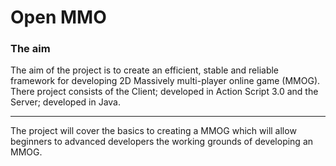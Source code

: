 # Open MMO #

### The aim ###
The aim of the project is to create an efficient, stable and reliable framework for developing 2D Massively multi-player online game (MMOG).  There project consists of the Client; developed in Action Script 3.0 and the Server; developed in Java.

---

The project will cover the basics to creating a MMOG which will allow beginners to advanced developers the working grounds of developing an MMOG.